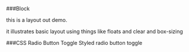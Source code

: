 
###Block

this is a layout out demo.

it illustrates basic layout using things like floats and clear 
and box-sizing


###CSS Radio Button Toggle
Styled radio button toggle

